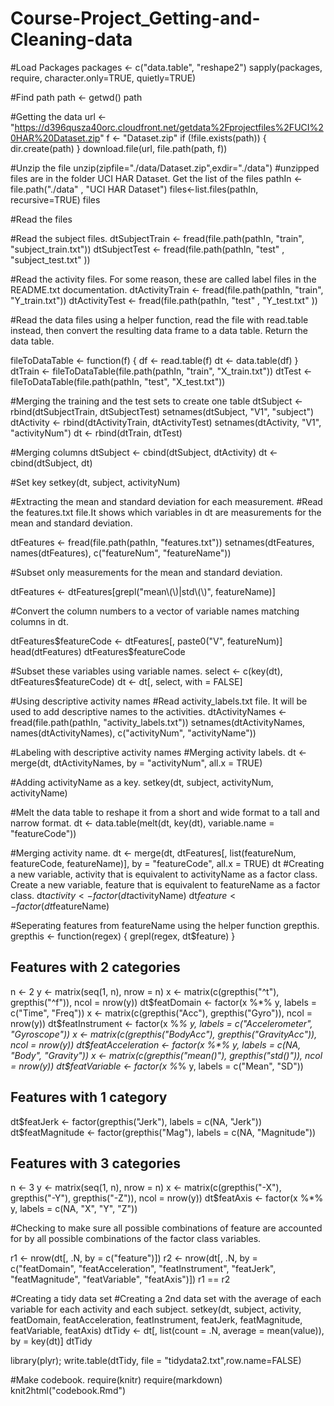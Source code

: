 # Course-Project_Getting-and-Cleaning-data
#Load Packages
packages <- c("data.table", "reshape2")
sapply(packages, require, character.only=TRUE, quietly=TRUE)

#Find path
path <- getwd()
path

#Getting the data
url <- "https://d396qusza40orc.cloudfront.net/getdata%2Fprojectfiles%2FUCI%20HAR%20Dataset.zip"
f <- "Dataset.zip"
if (!file.exists(path)) {
  dir.create(path)
}
download.file(url, file.path(path, f))

#Unzip the file
unzip(zipfile="./data/Dataset.zip",exdir="./data")
#unzipped files are in the folder UCI HAR Dataset. Get the list of the files
pathIn <- file.path("./data" , "UCI HAR Dataset")
files<-list.files(pathIn, recursive=TRUE)
files

#Read the files

#Read the subject files.
dtSubjectTrain <- fread(file.path(pathIn, "train", "subject_train.txt"))
dtSubjectTest  <- fread(file.path(pathIn, "test" , "subject_test.txt" ))

#Read the activity files. For some reason, these are called label files in the README.txt documentation.
dtActivityTrain <- fread(file.path(pathIn, "train", "Y_train.txt"))
dtActivityTest  <- fread(file.path(pathIn, "test" , "Y_test.txt" ))

#Read the data files using a helper function, read the file with read.table instead, then convert the resulting data frame to a data table. Return the data table.

fileToDataTable <- function(f) {
  df <- read.table(f)
  dt <- data.table(df)
}
dtTrain <- fileToDataTable(file.path(pathIn, "train", "X_train.txt"))
dtTest <- fileToDataTable(file.path(pathIn, "test", "X_test.txt"))

#Merging the training and the test sets to create one table
dtSubject <- rbind(dtSubjectTrain, dtSubjectTest)
setnames(dtSubject, "V1", "subject")
dtActivity <- rbind(dtActivityTrain, dtActivityTest)
setnames(dtActivity, "V1", "activityNum")
dt <- rbind(dtTrain, dtTest)

#Merging columns
dtSubject <- cbind(dtSubject, dtActivity)
dt <- cbind(dtSubject, dt)

#Set key
setkey(dt, subject, activityNum)

#Extracting the mean and standard deviation for each measurement. 
#Read the features.txt file.It shows which variables in dt are measurements for the mean and standard deviation.

dtFeatures <- fread(file.path(pathIn, "features.txt"))
setnames(dtFeatures, names(dtFeatures), c("featureNum", "featureName"))

#Subset only measurements for the mean and standard deviation.

dtFeatures <- dtFeatures[grepl("mean\\(\\)|std\\(\\)", featureName)]

#Convert the column numbers to a vector of variable names matching columns in dt.

dtFeatures$featureCode <- dtFeatures[, paste0("V", featureNum)]
head(dtFeatures)
dtFeatures$featureCode

#Subset these variables using variable names.
select <- c(key(dt), dtFeatures$featureCode)
dt <- dt[, select, with = FALSE]

#Using descriptive activity names
#Read activity_labels.txt file. It will be used to add descriptive names to the activities.
dtActivityNames <- fread(file.path(pathIn, "activity_labels.txt"))
setnames(dtActivityNames, names(dtActivityNames), c("activityNum", "activityName"))

#Labeling with descriptive activity names
#Merging activity labels.
dt <- merge(dt, dtActivityNames, by = "activityNum", all.x = TRUE)

#Adding activityName as a key.
setkey(dt, subject, activityNum, activityName)

#Melt the data table to reshape it from a short and wide format to a tall and narrow format.
dt <- data.table(melt(dt, key(dt), variable.name = "featureCode"))

#Merging activity name.
dt <- merge(dt, dtFeatures[, list(featureNum, featureCode, featureName)], by = "featureCode", 
            all.x = TRUE)
dt
#Creating a new variable, activity that is equivalent to activityName as a factor class. Create a new variable, feature that is equivalent to featureName as a factor class.
dt$activity <- factor(dt$activityName)
dt$feature <- factor(dt$featureName)

#Seperating features from featureName using the helper function grepthis.
grepthis <- function(regex) {
  grepl(regex, dt$feature)
}

## Features with 2 categories
n <- 2
y <- matrix(seq(1, n), nrow = n)
x <- matrix(c(grepthis("^t"), grepthis("^f")), ncol = nrow(y))
dt$featDomain <- factor(x %*% y, labels = c("Time", "Freq"))
x <- matrix(c(grepthis("Acc"), grepthis("Gyro")), ncol = nrow(y))
dt$featInstrument <- factor(x %*% y, labels = c("Accelerometer", "Gyroscope"))
x <- matrix(c(grepthis("BodyAcc"), grepthis("GravityAcc")), ncol = nrow(y))
dt$featAcceleration <- factor(x %*% y, labels = c(NA, "Body", "Gravity"))
x <- matrix(c(grepthis("mean()"), grepthis("std()")), ncol = nrow(y))
dt$featVariable <- factor(x %*% y, labels = c("Mean", "SD"))

## Features with 1 category
dt$featJerk <- factor(grepthis("Jerk"), labels = c(NA, "Jerk"))
dt$featMagnitude <- factor(grepthis("Mag"), labels = c(NA, "Magnitude"))

## Features with 3 categories
n <- 3
y <- matrix(seq(1, n), nrow = n)
x <- matrix(c(grepthis("-X"), grepthis("-Y"), grepthis("-Z")), ncol = nrow(y))
dt$featAxis <- factor(x %*% y, labels = c(NA, "X", "Y", "Z"))

#Checking to make sure all possible combinations of feature are accounted for by all possible combinations of the factor class variables.

r1 <- nrow(dt[, .N, by = c("feature")])
r2 <- nrow(dt[, .N, by = c("featDomain", "featAcceleration", "featInstrument", 
                           "featJerk", "featMagnitude", "featVariable", "featAxis")])
r1 == r2

#Creating a tidy data set
#Creating a 2nd data set with the average of each variable for each activity and each subject.
setkey(dt, subject, activity, featDomain, featAcceleration, featInstrument, 
       featJerk, featMagnitude, featVariable, featAxis)
dtTidy <- dt[, list(count = .N, average = mean(value)), by = key(dt)]
dtTidy

library(plyr);
write.table(dtTidy, file = "tidydata2.txt",row.name=FALSE)

#Make codebook.
require(knitr)
require(markdown)
knit2html("codebook.Rmd")
